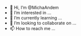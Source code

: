 - 👋 Hi, I’m @MichaAndem
- 👀 I’m interested in ...
- 🌱 I’m currently learning ...
- 💞️ I’m looking to collaborate on ...
- 📫 How to reach me ...

<!---
MichaAndem/MichaAndem is a ✨ special ✨ repository because its `README.md` (this file) appears on your GitHub profile.
You can click the Preview link to take a look at your changes.
--->

